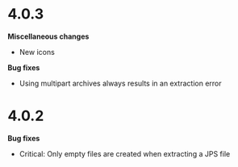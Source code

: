 # 4.0.3

**Miscellaneous changes**

* New icons

**Bug fixes**

* Using multipart archives always results in an extraction error

# 4.0.2

**Bug fixes**

* Critical: Only empty files are created when extracting a JPS file

